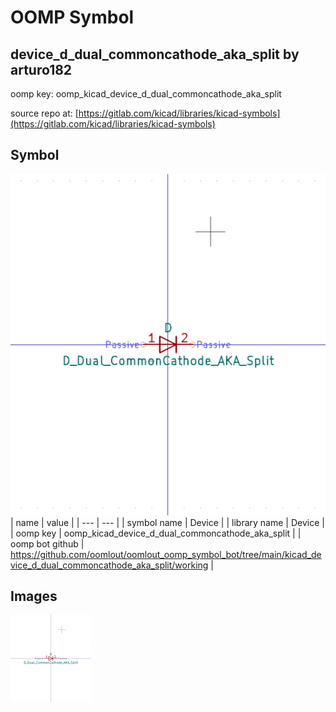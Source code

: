 # OOMP Symbol  
## device_d_dual_commoncathode_aka_split  by arturo182  
  
oomp key: oomp_kicad_device_d_dual_commoncathode_aka_split  
  
source repo at: [https://gitlab.com/kicad/libraries/kicad-symbols](https://gitlab.com/kicad/libraries/kicad-symbols)  
## Symbol  
  
[![working.png](working_600.png)](working.png)  
| name | value | 
| --- | --- | 
| symbol name | Device | 
| library name | Device | 
| oomp key | oomp_kicad_device_d_dual_commoncathode_aka_split | 
| oomp bot github | https://github.com/oomlout/oomlout_oomp_symbol_bot/tree/main/kicad_device_d_dual_commoncathode_aka_split/working | 
## Images  
  
[![working.png](working_140.png)](working.png)  
